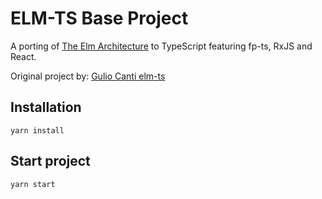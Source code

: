 # ELM-TS Base Project

A porting of [The Elm Architecture](https://guide.elm-lang.org/architecture/) to TypeScript featuring fp-ts, RxJS and React.

Original project by: [Gulio Canti elm-ts](https://github.com/gcanti/elm-ts)

## Installation

```
yarn install
```

## Start project

```
yarn start
```